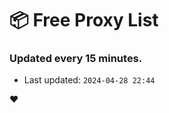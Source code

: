 # :package: Free Proxy List
### Updated every 15 minutes.

- Last updated: `2024-04-28 22:44`

:heart:
